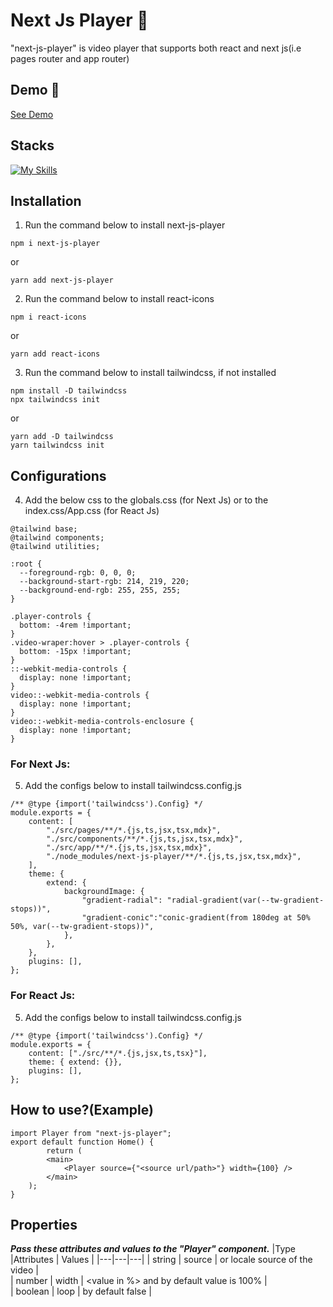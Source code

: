 # Next Js Player 🚀

"next-js-player" is video player that supports both react and next js(i.e pages router and app router)

## Demo 🔗

[See Demo](https://next-js-player.vercel.app/)

## Stacks

[![My Skills](https://skillicons.dev/icons?i=html,css,tailwind,js,next,react)](https://skillicons.dev)

## Installation

1. Run the command below to install next-js-player

```
npm i next-js-player
```

or

```
yarn add next-js-player
```

2. Run the command below to install react-icons

```
npm i react-icons
```

or

```
yarn add react-icons
```

3. Run the command below to install tailwindcss, if not installed

```
npm install -D tailwindcss
npx tailwindcss init
```

or

```
yarn add -D tailwindcss
yarn tailwindcss init
```

## Configurations

4. Add the below css to the globals.css (for Next Js) or to the index.css/App.css (for React Js)

```
@tailwind base;
@tailwind components;
@tailwind utilities;

:root {
  --foreground-rgb: 0, 0, 0;
  --background-start-rgb: 214, 219, 220;
  --background-end-rgb: 255, 255, 255;
}

.player-controls {
  bottom: -4rem !important;
}
.video-wraper:hover > .player-controls {
  bottom: -15px !important;
}
::-webkit-media-controls {
  display: none !important;
}
video::-webkit-media-controls {
  display: none !important;
}
video::-webkit-media-controls-enclosure {
  display: none !important;
}
```

### For Next Js:

5. Add the configs below to install tailwindcss.config.js

```
/** @type {import('tailwindcss').Config} */
module.exports = {
    content: [
        "./src/pages/**/*.{js,ts,jsx,tsx,mdx}",
        "./src/components/**/*.{js,ts,jsx,tsx,mdx}",
        "./src/app/**/*.{js,ts,jsx,tsx,mdx}",
        "./node_modules/next-js-player/**/*.{js,ts,jsx,tsx,mdx}",
    ],
    theme: {
        extend: {
            backgroundImage: {
                "gradient-radial": "radial-gradient(var(--tw-gradient-stops))",
                "gradient-conic":"conic-gradient(from 180deg at 50% 50%, var(--tw-gradient-stops))",
            },
        },
    },
    plugins: [],
};
```

### For React Js:

5. Add the configs below to install tailwindcss.config.js

```
/** @type {import('tailwindcss').Config} */
module.exports = {
    content: ["./src/**/*.{js,jsx,ts,tsx}"],
    theme: { extend: {}},
    plugins: [],
};
```

## How to use?(Example)

```
import Player from "next-js-player";
export default function Home() {
        return (
        <main>
            <Player source={"<source url/path>"} width={100} />
        </main>
    );
}
```

## Properties

**_Pass these attributes and values to the "Player" component._**
|Type |Attributes | Values |
|---|---|---|
| string | source | <url> or locale source of the video |  
| number | width | <value in %> and by default value is 100% |  
| boolean | loop | by default false |
